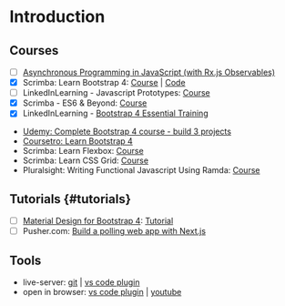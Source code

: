# Introduction

## Courses

* [ ] [Asynchronous Programming in JavaScript \(with Rx.js Observables\)](https://app.pluralsight.com/library/courses/asynchronous-javascript-rxjs-observables/table-of-contents)
* [x] Scrimba: Learn Bootstrap 4: [Course](https://scrimba.com/g/gbootstrap4) \| [Code](https://github.com/kozigh01/scrimba_learn_bootstrap_4)
* [ ] LinkedInLearning - Javascript Prototypes: [Course](https://www.linkedin.com/learning/javascript-prototypes)
* [x] ​Scrimba - ES6 & Beyond: [Course](https://scrimba.com/playlist/p4Mrt9)
* [x] ​LinkedInLearning - [Bootstrap 4 Essential Training](https://www.linkedin.com/learning/bootstrap-4-essential-training)​
* ​[Udemy: Complete Bootstrap 4 course - build 3 projects](https://www.udemy.com/bootstrap-4-tutorials/learn/v4/overview)​
* ​[Coursetro: Learn Bootstrap 4](https://coursetro.com/posts/code/130/Learn-Bootstrap-4-Final-in-2018-with-our-Free-Crash-Course)​
* Scrimba: Learn Flexbox: [Course](https://scrimba.com/g/gflexbox)
* Scrimba: Learn CSS Grid: [Course](https://scrimba.com/g/gR8PTE)
* Pluralsight: Writing Functional Javascript Using Ramda: [Course](https://app.pluralsight.com/library/courses/javascript-ramda-functional/table-of-contents)

## Tutorials {#tutorials}

* [ ] [Material Design for Bootstrap 4](https://mdbootstrap.com/): [Tutorial](https://mdbootstrap.com/bootstrap-tutorial/)​
* [ ] Pusher.com: [Build a polling web app with Next.js](https://pusher.com/tutorials/polling-web-app-nextjs)

## Tools

* live-server: [git](https://www.npmjs.com/package/live-server) \| [vs code plugin](https://marketplace.visualstudio.com/items?itemName=ritwickdey.LiveServer)
* open in browser: [vs code plugin](https://marketplace.visualstudio.com/items?itemName=techer.open-in-browser) \| [youtube](https://www.youtube.com/watch?v=T8DrI6K8ArE)

